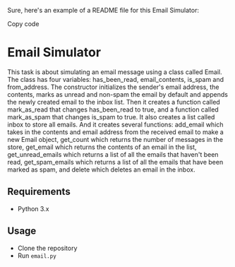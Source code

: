 Sure, here's an example of a README file for this Email Simulator:

Copy code
# Email Simulator

This task is about simulating an email message using a class called Email. The class has four variables: has_been_read, email_contents, is_spam and from_address. The constructor initializes the sender's email address, the contents, marks as unread and non-spam the email by default and appends the newly created email to the inbox list. Then it creates a function called mark_as_read that changes has_been_read to true, and a function called mark_as_spam that changes is_spam to true. It also creates a list called inbox to store all emails. And it creates several functions: add_email which takes in the contents and email address from the received email to make a new Email object, get_count which returns the number of messages in the store, get_email which returns the contents of an email in the list, get_unread_emails which returns a list of all the emails that haven't been read, get_spam_emails which returns a list of all the emails that have been marked as spam, and delete which deletes an email in the inbox.

## Requirements
- Python 3.x

## Usage
- Clone the repository
- Run `email.py`
